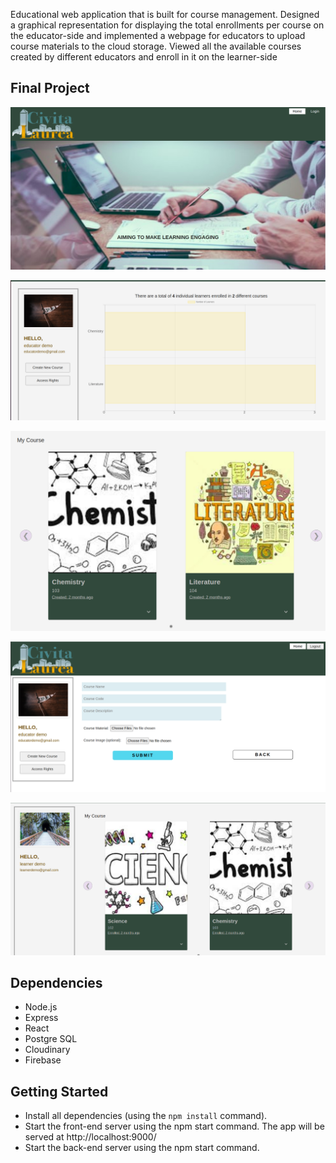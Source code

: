 Educational web application that is built for course management. Designed a graphical representation for displaying the total enrollments per course on the
educator-side and implemented a webpage for educators to upload course materials to the cloud storage. Viewed all the available courses created by different educators and enroll in it on the learner-side

## Final Project

!["screenshot of landing page"](https://github.com/Hsing-I/educational_web_app/blob/master/docs/landing_page.png)

!["screenshot of educators page - graph"](https://github.com/Hsing-I/educational_web_app/blob/master/docs/educators_graph.png)

!["screenshot of educators page - create course"](https://github.com/Hsing-I/educational_web_app/blob/master/docs/educators_courses.png)

!["screenshot of educators page - upload course material"](https://github.com/Hsing-I/educational_web_app/blob/master/docs/educators_create_course.png)
                                  
!["screenshot of learners page"](https://github.com/Hsing-I/educational_web_app/blob/master/docs/learners_courses.png)

## Dependencies

- Node.js
- Express
- React
- Postgre SQL
- Cloudinary
- Firebase

## Getting Started

- Install all dependencies (using the `npm install` command).
- Start the front-end server using the npm start command. The app will be served at http://localhost:9000/
- Start the back-end server using the npm start command.